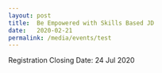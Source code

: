 ```yaml
---
layout: post
title:  Be Empowered with Skills Based JD
date:   2020-02-21
permalink: /media/events/test
---
```

Registration Closing Date: 24 Jul 2020
